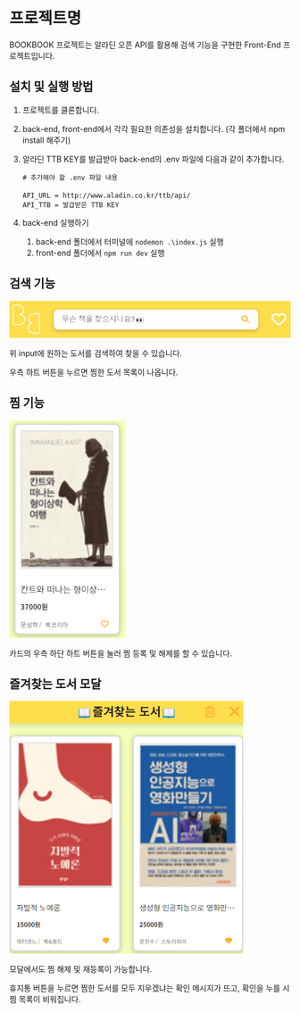 # 프로젝트명

BOOKBOOK 프로젝트는 알라딘 오픈 API를 활용해 검색 기능을 구현한 Front-End 프로젝트입니다.

## 설치 및 실행 방법

1. 프로젝트를 클론합니다.
2. back-end, front-end에서 각각 필요한 의존성을 설치합니다. (각 폴더에서 npm install 해주기)
3. 알라딘 TTB KEY를 발급받아 back-end의 .env 파일에 다음과 같이 추가합니다.

   ```
   # 추가해야 할 .env 파일 내용

   API_URL = http://www.aladin.co.kr/ttb/api/
   API_TTB = 발급받은 TTB KEY
   ```

4. back-end 실행하기
   1. back-end 폴더에서 터미널에 `nodemon .\index.js` 실행
   2. front-end 폴더에서 `npm run dev` 실행

## 검색 기능

![alt text](images/image-2.png)

위 input에 원하는 도서를 검색하여 찾을 수 있습니다.

우측 하트 버튼을 누르면 찜한 도서 목록이 나옵니다.

## 찜 기능

![alt text](images/image-1.png)

카드의 우측 하단 하트 버튼을 눌러 찜 등록 및 해제를 할 수 있습니다.

## 즐겨찾는 도서 모달

![alt text](images/image-3.png)

모달에서도 찜 해제 및 재등록이 가능합니다.

휴지통 버튼을 누르면 찜한 도서를 모두 지우겠냐는 확인 메시지가 뜨고, 확인을 누를 시 찜 목록이 비워집니다.
